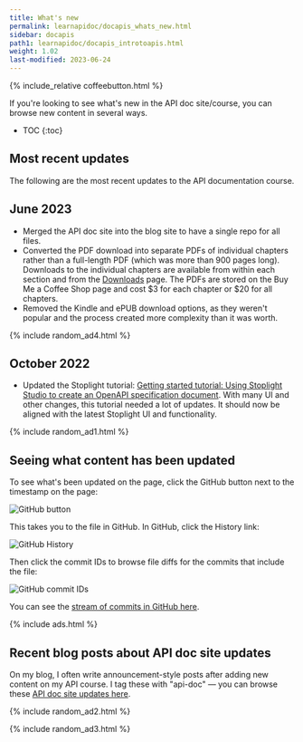 ```yaml
---
title: What's new
permalink: learnapidoc/docapis_whats_new.html
sidebar: docapis
path1: learnapidoc/docapis_introtoapis.html
weight: 1.02
last-modified: 2023-06-24
---
```


{% include_relative coffeebutton.html %}

If you're looking to see what's new in the API doc site/course, you can browse new content in several ways.

* TOC
{:toc}

<h2>Most recent updates</h2>

The following are the most recent updates to the API documentation course.


## June 2023

* Merged the API doc site into the blog site to have a single repo for all files.
* Converted the PDF download into separate PDFs of individual chapters rather than a full-length PDF (which was more than 900 pages long). Downloads to the individual chapters are available from within each section and from the [Downloads](download.html) page. The PDFs are stored on the Buy Me a Coffee Shop page and cost $3 for each chapter or $20 for all chapters.
* Removed the Kindle and ePUB download options, as they weren't popular and the process created more complexity than it was worth.

{% include random_ad4.html %}

## October 2022

* Updated the Stoplight tutorial: [Getting started tutorial: Using Stoplight Studio to create an OpenAPI specification document](pubapis_openapis_quickstart_stoplight.html). With many UI and other changes, this tutorial needed a lot of updates. It should now be aligned with the latest Stoplight UI and functionality.

{% include random_ad1.html %}

## Seeing what content has been updated

To see what's been updated on the page, click the GitHub button next to the timestamp on the page:

<img class="small_medium" src="{{site.api_media}}/github_button_whats_new.png" alt="GitHub button" />

This takes you to the file in GitHub. In GitHub, click the History link:

<img class="small_medium" src="{{site.api_media}}/github_history_view.png" alt="GitHub History" />

Then click the commit IDs to browse file diffs for the commits that include the file:

<img class="small_medium" src="{{site.api_media}}/github_commit_ids.png" alt="GitHub commit IDs" />

You can see the [stream of commits in GitHub here](https://github.com/tomjoht/tomjoht.github.io/commits/main).

{% include ads.html %}

## Recent blog posts about API doc site updates

On my blog, I often write announcement-style posts after adding new content on my API course. I tag these with "api-doc" &mdash; you can browse these [API doc site updates here](https://idratherbewriting.com/category-apidoc-site-updates/).

{% include random_ad2.html %}

{% include random_ad3.html %}
